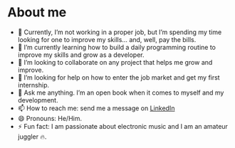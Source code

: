 # About me

<!--**Aly-Filho/Aly-Filho** is a ✨ _special_ ✨ repository because its `README.md` (this file) appears on your GitHub profile.

Here are some ideas to get you started:
-->
- 🔭 Currently, I’m not working in a proper job, but I’m spending my time looking for one to improve my skills… and, well, pay the bills.
- 🌱 I’m currently learning how to build a daily programming routine to improve my skills and grow as a developer.
- 👯 I’m looking to collaborate on any project that helps me grow and improve.
- 🤔 I’m looking for help on how to enter the job market and get my first internship.
- 💬 Ask me anything. I’m an open book when it comes to myself and my development.
- 📫 How to reach me: send me a message on [LinkedIn](https://www.linkedin.com/in/aly-mohamed-am30)
- 😄 Pronouns: He/Him.
- ⚡ Fun fact: I am passionate about electronic music and I am an amateur juggler :fire:.
